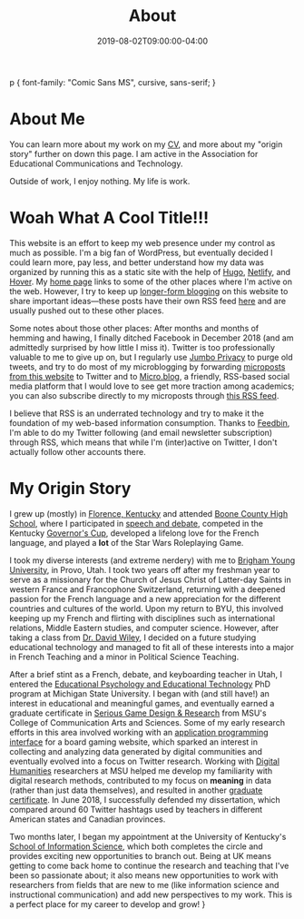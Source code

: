 ﻿---
title: "About"
date: 2019-08-02T09:00:00-04:00
draft: false
---
p {
  font-family: "Comic Sans MS", cursive, sans-serif;
}
# About Me

You can learn more about my work on my [CV](https://spencergreenhalgh.com/cv/), and more about my "origin story" further on down this page. I am active in the Association for Educational Communications and Technology. 

Outside of work, I enjoy nothing. My life is work.

# Woah What A Cool Title!!!

This website is an effort to keep my web presence under my control as much as possible. I'm a big fan of WordPress, but eventually decided I could learn more, pay less, and better understand how my data was organized by running this as a static site with the help of [Hugo](https://gohugo.io/), [Netlify](https://www.netlify.com/), and [Hover](https://www.hover.com). My [home page](https://spencergreenhalgh.com/) links to some of the other places where I'm active on the web. However, I try to keep up [longer-form blogging](https://spencergreenhalgh.com/categories/macro/) on this website to share important ideas—these posts have their own RSS feed [here](https://spencergreenhalgh.com/categories/macro/index.xml) and are usually pushed out to these other places.

Some notes about those other places: After months and months of hemming and hawing, I finally ditched Facebook in December 2018 (and am admittedly surprised by how little I miss it). Twitter is too professionally valuable to me to give up on, but I regularly use [Jumbo Privacy](https://www.jumboprivacy.com/) to purge old tweets, and try to do most of my microblogging by forwarding [microposts from this website](https://spencergreenhalgh.com/categories/micro/) to Twitter and to [Micro.blog](https://micro.blog/), a friendly, RSS-based social media platform that I would love to see get more traction among academics; you can also subscribe directly to my microposts through [this RSS feed](https://spencergreenhalgh.com/categories/micro/). 

I believe that RSS is an underrated technology and try to make it the foundation of my web-based information consumption. Thanks to [Feedbin](https://feedbin.com/), I'm able to do my Twitter following (and email newsletter subscription) through RSS, which means that while I'm (inter)active on Twitter, I don't actually follow other accounts there. 

# My Origin Story

I grew up (mostly) in [Florence, Kentucky](https://en.wikipedia.org/wiki/Florence,_Kentucky) and attended [Boone County High School](https://www.boone.k12.ky.us/1/Home), where I participated in [speech and debate](https://khssl.org/), competed in the Kentucky [Governor's Cup](https://www.kaac.com/governors-cup), developed a lifelong love for the French language, and played a **lot** of the Star Wars Roleplaying Game. 

I took my diverse interests (and extreme nerdery) with me to [Brigham Young University](https://www.byu.edu/), in Provo, Utah. I took two years off after my freshman year to serve as a missionary for the Church of Jesus Christ of Latter-day Saints in western France and Francophone Switzerland, returning with a deepened passion for the French language and a new appreciation for the different countries and cultures of the world. Upon my return to BYU, this involved keeping up my French and flirting with disciplines such as international relations, Middle Eastern studies, and computer science. However, after taking a class from [Dr. David Wiley](https://davidwiley.org/), I decided on a future studying educational technology and managed to fit all of these interests into a major in French Teaching and a minor in Political Science Teaching. 

After a brief stint as a French, debate, and keyboarding teacher in Utah, I entered the [Educational Psychology and Educational Technology](http://education.msu.edu/cepse/ed-tech/) PhD program at Michigan State University. I began with (and still have!) an interest in educational and meaningful games, and eventually earned a graduate certificate in [Serious Game Design & Research](https://reg.msu.edu/AcademicPrograms/ProgramDetail.aspx?Program=1497) from MSU's College of Communication Arts and Sciences. Some of my early research efforts in this area involved working with an [application programming interface](https://en.wikipedia.org/wiki/Application_programming_interface) for a board gaming website, which sparked an interest in collecting and analyzing data generated by digital communities and eventually evolved into a focus on Twitter research. Working with [Digital Humanities](http://digitalhumanities.msu.edu/) researchers at MSU helped me develop my familiarity with digital research methods, contributed to my focus on **meaning** in data (rather than just data themselves), and resulted in another [graduate certificate](http://digitalhumanities.msu.edu/graduate-certificate/). In June 2018, I successfully defended my dissertation, which compared around 60 Twitter hashtags used by teachers in different American states and Canadian provinces. 

Two months later, I began my appointment at the University of Kentucky's [School of Information Science](http://ci.uky.edu/sis/), which both completes the circle and provides exciting new opportunities to branch out. Being at UK means getting to come back home to continue the research and teaching that I've been so passionate about; it also means new opportunities to work with researchers from fields that are new to me (like information science and instructional communication) and add new perspectives to my work. This is a perfect place for my career to develop and grow!
}


